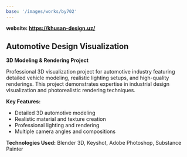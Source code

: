 ```yaml
---
base: '/images/works/by702'
---
```


**website: https://khusan-design.uz/**

## Automotive Design Visualization

**3D Modeling & Rendering Project**

Professional 3D visualization project for automotive industry featuring detailed vehicle modeling, realistic lighting setups, and high-quality renderings. This project demonstrates expertise in industrial design visualization and photorealistic rendering techniques.

**Key Features:**

- Detailed 3D automotive modeling
- Realistic material and texture creation
- Professional lighting and rendering
- Multiple camera angles and compositions

**Technologies Used:** Blender 3D, Keyshot, Adobe Photoshop, Substance Painter
